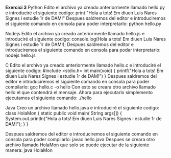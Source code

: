 **Exercici 3**
Python
Edito el archivo ya creado anteriormente llamado hello.py e introduciré el siguiente codigo:
print "Hola a tots! Em diuen Luis Nares Signes i estudie 1r de DAM!"
Despues saldremos del editor e introduciremos el siguiente comando en consola para poder interpretarlo:
python hello.py

Nodejs
Edito el archivo ya creado anteriormente llamado hello.js e introduciré el siguiente codigo:
console.log(Hola a tots! Em diuen Luis Nares Signes i estudie 1r de DAM!);
Despues saldremos del editor e introduciremos el siguiente comando en consola para poder interpretarlo:
nodejs hello.js

C
Edito el archivo ya creado anteriormente llamado hello.c e introduciré el siguiente codigo:
#include <stdio.h>
int main(void)
{
    printf("Hola a tots! Em diuen Luis Nares Signes i estudie 1r de DAM!")
}
Despues saldremos del editor e introduciremos el siguiente comando en consola para poder compilarlo:
gcc hello.c -o hello
Con esto se creara otro archivo llamado hello el que contendrá el mensaje. Ahora para ejecutarlo simplemento ejecutamos el siguiente comando: 
./hello

Java
Creo un archivo llamado hello.java e introduciré el siguiente codigo:
class HolaMon {
    static public void main( String args[]) {
        System.out.println("Hola a tots! Em diuen Luis Nares Signes i estudie 1r de DAM!");
    }
}

Despues saldremos del editor e introduciremos el siguiente comando en consola para poder compilarlo:
javac hello.java
Despues se creara otro archivo llamado HolaMon que solo se puede ejecutar de la siguiente manera:
java HolaMon
